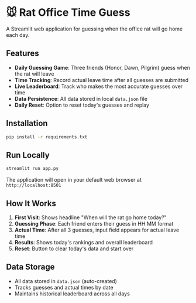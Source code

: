 # 🐭 Rat Office Time Guess

A Streamlit web application for guessing when the office rat will go home each day.

## Features

- **Daily Guessing Game**: Three friends (Honor, Dawn, Pilgrim) guess when the rat will leave
- **Time Tracking**: Record actual leave time after all guesses are submitted
- **Live Leaderboard**: Track who makes the most accurate guesses over time
- **Data Persistence**: All data stored in local `data.json` file
- **Daily Reset**: Option to reset today's guesses and replay

## Installation

```bash
pip install -r requirements.txt
```

## Run Locally

```bash
streamlit run app.py
```

The application will open in your default web browser at `http://localhost:8501`

## How It Works

1. **First Visit**: Shows headline "When will the rat go home today?"
2. **Guessing Phase**: Each friend enters their guess in HH:MM format
3. **Actual Time**: After all 3 guesses, input field appears for actual leave time
4. **Results**: Shows today's rankings and overall leaderboard
5. **Reset**: Button to clear today's data and start over

## Data Storage

- All data stored in `data.json` (auto-created)
- Tracks guesses and actual times by date
- Maintains historical leaderboard across all days
